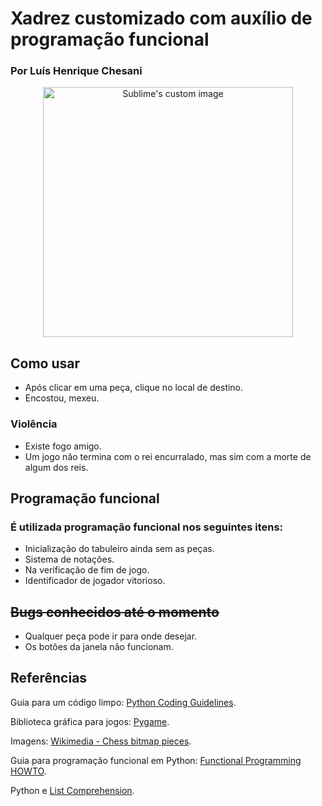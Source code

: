 # Xadrez customizado com auxílio de programação funcional
### Por Luís Henrique Chesani


<p align="center">
  <img src="https://user-images.githubusercontent.com/92533013/176064619-da1ae0f6-3a72-46b6-9ba1-f24f983e61df.png" width='400' alt="Sublime's custom image"/>
</p>

## Como usar
- Após clicar em uma peça, clique no local de destino.
- Encostou, mexeu.
### Violência
- Existe fogo amigo.
- Um jogo não termina com o rei encurralado, mas sim com a morte de algum dos reis.

## Programação funcional
### É utilizada programação funcional nos seguintes itens:
- Inicialização do tabuleiro ainda sem as peças.
- Sistema de notações.
- Na verificação de fim de jogo.
- Identificador de jogador vitorioso.

## ~~Bugs conhecidos até o momento~~
- Qualquer peça pode ir para onde desejar.
- Os botões da janela não funcionam.

## Referências

Guia para um código limpo: [Python Coding Guidelines](https://web.archive.org/web/20111010053227/http://jaynes.colorado.edu/PythonGuidelines.html#module_formatting).

Biblioteca gráfica para jogos: [Pygame](https://www.pygame.org/docs/).

Imagens: [Wikimedia - Chess bitmap pieces](https://commons.wikimedia.org/wiki/Category:Chess_bitmap_pieces).

Guia para programação funcional em Python: [Functional Programming HOWTO](https://docs.python.org/3/howto/functional.html).

Python e [List Comprehension](https://www.geeksforgeeks.org/python-list-comprehension/).
